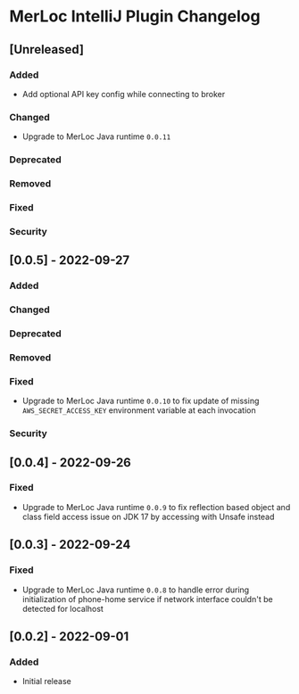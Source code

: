 <!-- Keep a Changelog guide -> https://keepachangelog.com -->

# MerLoc IntelliJ Plugin Changelog

## [Unreleased]
### Added
- Add optional API key config while connecting to broker

### Changed
- Upgrade to MerLoc Java runtime `0.0.11`

### Deprecated

### Removed

### Fixed

### Security

## [0.0.5] - 2022-09-27
### Added

### Changed

### Deprecated

### Removed

### Fixed
- Upgrade to MerLoc Java runtime `0.0.10` to fix update of missing `AWS_SECRET_ACCESS_KEY` environment variable at each invocation

### Security

## [0.0.4] - 2022-09-26
### Fixed
- Upgrade to MerLoc Java runtime `0.0.9` to fix reflection based object and class field access issue on JDK 17 by accessing with Unsafe instead

## [0.0.3] - 2022-09-24
### Fixed
- Upgrade to MerLoc Java runtime `0.0.8` to handle error during initialization of phone-home service if network interface couldn't be detected for localhost

## [0.0.2] - 2022-09-01
### Added
- Initial release